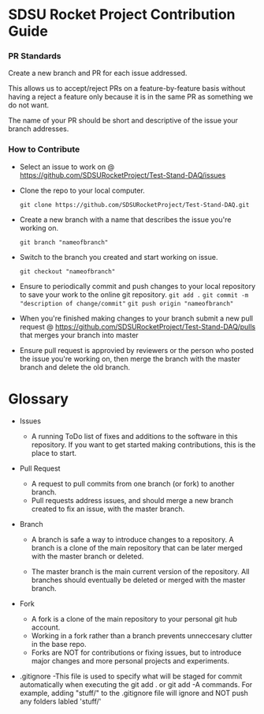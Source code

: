 # SDSU Rocket Project Contribution Guide

### PR Standards

Create a new branch and PR for each issue addressed. 

This allows us to accept/reject PRs on a feature-by-feature basis without having a reject a feature only because it is in the same PR as something we do not want.  

The name of your PR should be short and descriptive of the issue your branch addresses.

### How to Contribute
- Select an issue to work on @ <https://github.com/SDSURocketProject/Test-Stand-DAQ/issues> 

- Clone the repo to your local computer. 
	```
	git clone https://github.com/SDSURocketProject/Test-Stand-DAQ.git
	```
- Create a new branch with a name that describes the issue you're working on.
	```
	git branch "nameofbranch"
	```

- Switch to the branch you created and start working on issue. 
	```
	git checkout "nameofbranch"
	```
- Ensure to periodically commit and push changes to your local repository to save your work to the online git repository.
	``` git add . ```
	``` git commit -m "description of change/commit" ```
	``` git push origin "nameofbranch" ```

- When you're finished making changes to your branch submit a new pull request @ <https://github.com/SDSURocketProject/Test-Stand-DAQ/pulls> that merges your branch into master 

- Ensure pull request is approvied by reviewers or the person who posted the issue you're working on, then merge the branch with the master branch and delete the old branch.

# Glossary
- Issues
	- A running ToDo list of fixes and additions to the software in this repository. If you want to get started making contributions, this is the place to start.

- Pull Request
	- A request to pull commits from one branch (or fork) to another branch.
	- Pull requests address issues, and should merge a new branch created to fix an issue, with the master branch.

- Branch
	- A branch is safe a way to introduce changes to a repository. A branch is a clone of the main repository that can be later merged with the master branch or deleted.

	- The master branch is the main current version of the repository. All branches should eventually be deleted or merged with the master branch.

- Fork
	- A fork is a clone of the main repository to your personal git hub account.
	- Working in a fork rather than a branch prevents unneccesary clutter in the base repo.
	- Forks are NOT for contributions or fixing issues, but to introduce major changes and more personal projects and experiments.

- .gitignore
	-This file is used to specify what will be staged for commit automatically when executing the git add . or git add -A commands. For example, adding "stuff/" to the .gitignore file will ignore and NOT push any folders labled 'stuff/'
